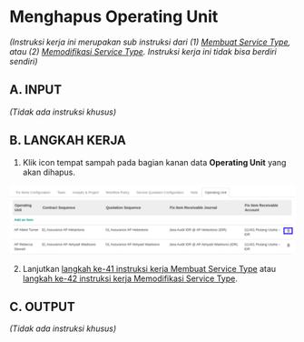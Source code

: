# Menghapus Operating Unit

*(Instruksi kerja ini merupakan sub instruksi dari (1) [Membuat Service Type](./membuat.md), atau (2) [Memodifikasi Service Type](./memodifikasi.md). Instruksi kerja ini tidak bisa berdiri sendiri)*

## A. INPUT

*(Tidak ada instruksi khusus)*

## B. LANGKAH KERJA

1. Klik icon tempat sampah pada bagian kanan data **Operating Unit** yang akan dihapus.

![](../../img/service-type/tombol-hapus-operating-unit.png)

2. Lanjutkan [langkah ke-41 instruksi kerja Membuat Service Type](./membuat.md#l41) atau [langkah ke-42 instruksi kerja Memodifikasi Service Type](./memodifikasi.md#l42).

## C. OUTPUT

*(Tidak ada instruksi khusus)*
